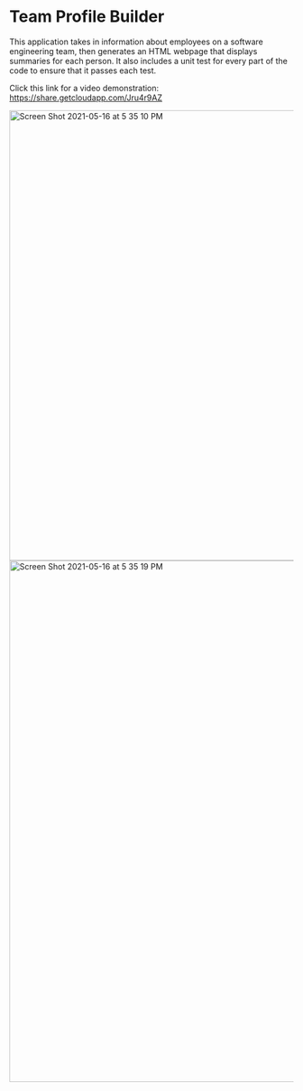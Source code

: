 # Team Profile Builder

This application takes in information about employees on a software engineering team, then generates an HTML webpage that displays summaries for each person. It also includes a unit test for every part of the code to ensure that it passes each test.

Click this link for a video demonstration:
https://share.getcloudapp.com/Jru4r9AZ

<img width="797" alt="Screen Shot 2021-05-16 at 5 35 10 PM" src="https://user-images.githubusercontent.com/69644797/118414943-21d17e00-b66d-11eb-8003-157205d9bed9.png">
<img width="923" alt="Screen Shot 2021-05-16 at 5 35 19 PM" src="https://user-images.githubusercontent.com/69644797/118414945-239b4180-b66d-11eb-9a51-b17e95cf2859.png">


